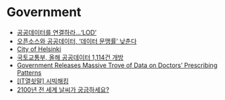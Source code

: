 Government
==========
* [공공데이터를 연결하라…‘LOD’](http://www.bloter.net/archives/225165)
* [오픈소스와 공공데이터, ‘데이터 문맹률’ 낮춘다](http://www.bloter.net/archives/225576)
* [City of Helsinki](https://github.com/City-of-Helsinki/)
* [국토교통부, 올해 공공데이터 1,114건 개방](http://platum.kr/archives/37597)
* [Government Releases Massive Trove of Data on Doctors’ Prescribing Patterns](http://www.propublica.org/article/government-releases-massive-trove-of-data-on-doctors-prescribing-patterns)
* [[IT열쇳말] 시빅해킹](http://www.bloter.net/archives/229794)
* [2100년 전 세계 날씨가 궁금하세요?](http://techholic.co.kr/archives/35197)